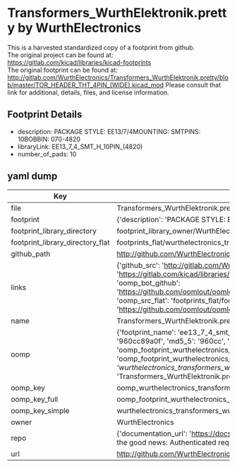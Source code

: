 # Transformers_WurthElektronik.pretty by WurthElectronics  
This is a harvested standardized copy of a footprint from github.  
The original project can be found at:  
https://gitlab.com/kicad/libraries/kicad-footprints  
The original footprint can be found at:
http://gitlab.com/WurthElectronics/Transformers_WurthElektronik.pretty/blob/master/TOR_HEADER_THT_4PIN_(WIDE).kicad_mod
Please consult that link for additional, details, files, and license information.  
## Footprint Details
* description: PACKAGE STYLE: EE13/7/4MOUNTING: SMTPINS: 10BOBBIN: 070-4820  
* libraryLink: EE13_7_4_SMT_H_10PIN_(4820)  
* number_of_pads: 10  
## yaml dump  
| Key | Value |  
| --- | --- |  
| file | Transformers_WurthElektronik.pretty/EE13_7_4_SMT_H_10PIN_(4820).kicad_mod |  
| footprint | {'description': 'PACKAGE STYLE: EE13/7/4MOUNTING: SMTPINS: 10BOBBIN: 070-4820', 'libraryLink': 'EE13_7_4_SMT_H_10PIN_(4820)', 'number_of_pads': 10} |  
| footprint_library_directory | footprint_library_owner/WurthElectronics_Transformers_WurthElektronik.pretty |  
| footprint_library_directory_flat | footprints_flat/wurthelectronics_transformers_wurthelektronik_ee13_7_4_smt_h_10pin_(4820)/working |  
| github_path | http://github.com/WurthElectronics/Transformers_WurthElektronik.pretty/blob/master/EE13_7_4_SMT_H_10PIN_(4820).kicad_mod |  
| links | {'github_src': 'http://gitlab.com/WurthElectronics/Transformers_WurthElektronik.pretty/blob/master/TOR_HEADER_THT_4PIN_(WIDE).kicad_mod', 'github_src_repo': 'https://gitlab.com/kicad/libraries/kicad-footprints', 'oomp_bot': 'footprints/wurthelectronics_transformers_wurthelektronik_ee13_7_4_smt_h_10pin_(4820)/working', 'oomp_bot_github': 'https://github.com/oomlout/oomlout_oomp_footprint_bot/tree/main/footprints/wurthelectronics_transformers_wurthelektronik_ee13_7_4_smt_h_10pin_(4820)/working', 'oomp_src_flat': 'footprints_flat/footprints_flat/wurthelectronics_transformers_wurthelektronik_ee13_7_4_smt_h_10pin_(4820)/working', 'oomp_src_flat_github': 'https://github.com/oomlout/oomlout_oomp_footprint_src/tree/main/footprints_flat/wurthelectronics_transformers_wurthelektronik_ee13_7_4_smt_h_10pin_(4820)/working'} |  
| name | Transformers_WurthElektronik.pretty |  
| oomp | {'footprint_name': 'ee13_7_4_smt_h_10pin_(4820)', 'library_name': 'transformers_wurthelektronik', 'md5': '960cc89a0f250dfdbb8eae3b9f10827c', 'md5_10': '960cc89a0f', 'md5_5': '960cc', 'md5_6': '960cc8', 'oomp_key': 'oomp_wurthelectronics_transformers_wurthelektronik_ee13_7_4_smt_h_10pin_(4820)', 'oomp_key_extra': 'oomp_footprint_wurthelectronics_transformers_wurthelektronik_ee13_7_4_smt_h_10pin_(4820)', 'oomp_key_full': 'oomp_footprint_wurthelectronics_transformers_wurthelektronik_ee13_7_4_smt_h_10pin_(4820)_960cc8', 'oomp_key_simple': 'wurthelectronics_transformers_wurthelektronik_ee13_7_4_smt_h_10pin_(4820)', 'original_filename': 'Transformers_WurthElektronik.pretty/EE13_7_4_SMT_H_10PIN_(4820).kicad_mod', 'owner_name': 'wurthelectronics'} |  
| oomp_key | oomp_wurthelectronics_transformers_wurthelektronik_ee13_7_4_smt_h_10pin_(4820) |  
| oomp_key_full | oomp_footprint_wurthelectronics_transformers_wurthelektronik_ee13_7_4_smt_h_10pin_(4820) |  
| oomp_key_simple | wurthelectronics_transformers_wurthelektronik_ee13_7_4_smt_h_10pin_(4820) |  
| owner | WurthElectronics |  
| repo | {'documentation_url': 'https://docs.github.com/rest/overview/resources-in-the-rest-api#rate-limiting', 'message': "API rate limit exceeded for 84.66.173.59. (But here's the good news: Authenticated requests get a higher rate limit. Check out the documentation for more details.)"} |  
| url | http://github.com/WurthElectronics/Transformers_WurthElektronik.pretty |  

